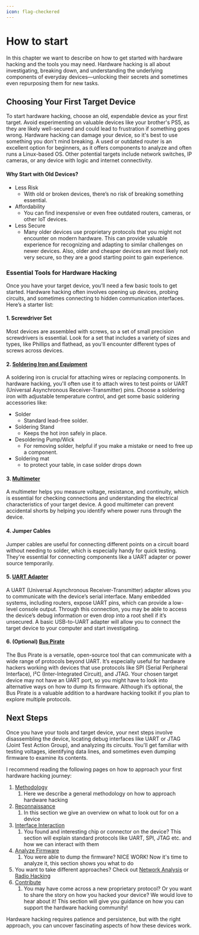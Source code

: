 ```yaml
---
icon: flag-checkered
---
```


# How to start

In this chapter we want to describe on how to get started with hardware hacking and the tools you may need. Hardware hacking is all about investigating, breaking down, and understanding the underlying components of everyday devices—unlocking their secrets and sometimes even repurposing them for new tasks.

## Choosing Your First Target Device

To start hardware hacking, choose an old, expendable device as your first target. Avoid experimenting on valuable devices like your brother's PS5, as they are likely well-secured and could lead to frustration if something goes wrong. Hardware hacking can damage your device, so it's best to use something you don't mind breaking. A used or outdated router is an excellent option for beginners, as it offers components to analyze and often runs a Linux-based OS. Other potential targets include network switches, IP cameras, or any device with logic and internet connectivity.

#### Why Start with Old Devices?

* Less Risk
  * With old or broken devices, there’s no risk of breaking something essential.
* Affordability
  * You can find inexpensive or even free outdated routers, cameras, or other IoT devices.
* Less Secure
  * Many older devices use proprietary protocols that you might not encounter on modern hardware. This can provide valuable experience for recognizing and adapting to similar challenges on newer devices. Also, older and cheaper devices are most likely not very secure, so they are a good starting point to gain experience.

### Essential Tools for Hardware Hacking

Once you have your target device, you’ll need a few basic tools to get started. Hardware hacking often involves opening up devices, probing circuits, and sometimes connecting to hidden communication interfaces. Here’s a starter list:

#### 1. Screwdriver Set

Most devices are assembled with screws, so a set of small precision screwdrivers is essential. Look for a set that includes a variety of sizes and types, like Phillips and flathead, as you'll encounter different types of screws across devices.

#### 2. [Soldering Iron and Equipment](../hardware-hacking/basics/tools/hardware-tools/soldering-tools.md)

A soldering iron is crucial for attaching wires or replacing components. In hardware hacking, you'll often use it to attach wires to test points or UART (Universal Asynchronous Receiver-Transmitter) pins. Choose a soldering iron with adjustable temperature control, and get some basic soldering accessories like:

* Solder
  * Standard lead-free solder.
* Soldering Stand
  * Keeps the hot iron safely in place.
* Desoldering Pump/Wick
  * For removing solder, helpful if you make a mistake or need to free up a component.
* Soldering mat
  * to protect your table, in case solder drops down

#### 3. [Multimeter](../hardware-hacking/basics/tools/hardware-tools/multimeters-and-oscilloscopes.md)

A multimeter helps you measure voltage, resistance, and continuity, which is essential for checking connections and understanding the electrical characteristics of your target device. A good multimeter can prevent accidental shorts by helping you identify where power runs through the device.

#### 4. Jumper Cables

Jumper cables are useful for connecting different points on a circuit board without needing to solder, which is especially handy for quick testing. They're essential for connecting components like a UART adapter or power source temporarily.

#### 5. [UART Adapter](../hardware-hacking/basics/tools/hardware-tools/uart-to-ttl-adapter.md)

A UART (Universal Asynchronous Receiver-Transmitter) adapter allows you to communicate with the device’s serial interface. Many embedded systems, including routers, expose UART pins, which can provide a low-level console output. Through this connection, you may be able to access the device’s debug information or even drop into a root shell if it’s unsecured. A basic USB-to-UART adapter will allow you to connect the target device to your computer and start investigating.

#### 6. (Optional) [Bus Pirate](../hardware-hacking/basics/tools/hardware-tools/open-source-tools/bus-pirate.md)

The Bus Pirate is a versatile, open-source tool that can communicate with a wide range of protocols beyond UART. It’s especially useful for hardware hackers working with devices that use protocols like SPI (Serial Peripheral Interface), I²C (Inter-Integrated Circuit), and JTAG. Your chosen target device may not have an UART port, so you might have to look into alternative ways on how to dump its firmware. Although it’s optional, the Bus Pirate is a valuable addition to a hardware hacking toolkit if you plan to explore multiple protocols.

## Next Steps

Once you have your tools and target device, your next steps involve disassembling the device, locating debug interfaces like UART or JTAG (Joint Test Action Group), and analyzing its circuits. You'll get familiar with testing voltages, identifying data lines, and sometimes even dumping firmware to examine its contents.

I recommend reading the following pages on how to approach your first hardware hacking journey:

1. [Methodology](quickstart.md)
   1. Here we describe a general methodology on how to approach hardware hacking
2. [Reconnaissance](../network-analysis/reconnaissance.md)
   1. In this section we give an overview on what to look out for on a device
3. [Interface Interaction](../hardware-hacking/interface-interaction/)
   1. You found and interesting chip or connector on the device? This section will explain standard protocols like UART, SPI, JTAG etc. and how we can interact with them&#x20;
4. [Analyze Firmware](../hardware-hacking/analyze-firmware.md)
   1. You were able to dump the firmware? NICE WORK! Now it's time to analyze it, this section shows you what to do
5. You want to take different approaches? Check out [Network Analysis](../network-analysis/introduction.md) or [Radio Hacking](../radio-hacking/introduction.md)
6. [Contribute](../contribute/how-to-contribute.md)
   1. You may have come across a new proprietary protocol? Or you want to share the story on how you hacked your device? We would love to hear about it! This section will give you guidance on how you can support the hardware hacking community!

Hardware hacking requires patience and persistence, but with the right approach, you can uncover fascinating aspects of how these devices work.

